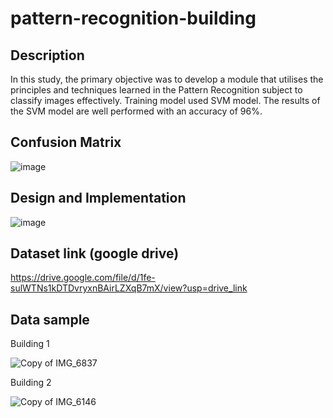 # pattern-recognition-building

## Description
In this study, the primary objective was to develop a module that utilises the principles and techniques learned in the Pattern Recognition subject to classify images effectively. Training model used SVM model.
The results of the SVM model are well performed with an accuracy of 96%.

## Confusion Matrix
![image](https://github.com/esmond09/pattern-recognition-building/assets/130723274/1d6f9be6-8b2f-4931-b2cc-7f7cb15d6c20)


## Design and Implementation
![image](https://github.com/esmond09/pattern-recognition-building/assets/130723274/dcbb60c9-1114-4019-a86b-f0d5b6a8f787)


## Dataset link (google drive)
https://drive.google.com/file/d/1fe-sulWTNs1kDTDvryxnBAirLZXqB7mX/view?usp=drive_link

## Data sample
Building 1

![Copy of IMG_6837](https://github.com/esmond09/pattern-recognition-building/assets/130723274/85d6a50e-c4f1-486a-9807-7e98768175f7)

Building 2

![Copy of IMG_6146](https://github.com/esmond09/pattern-recognition-building/assets/130723274/5d36fed3-d817-4723-8a0c-7fad751457aa)
